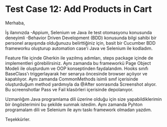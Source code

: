 # Test Case 12: Add Products in Cart

Merhaba,

İş ilanınızda -Appium, Selenium ve Java ile test otomasyonu konusunda deneyimli
-Behavior Driven Development (BDD) konusunda bilgi sahibi
bir personel arayışında olduğunuzu belirttiğiniz için, basit bir Cucumber BDD frameworku oluşturup automation case'i Java ve Selenium ile kodladım. 

Feature file içinde Gherkin ile yazılmış adımları, steps package içinde de implementleri görebilirsiniz. Aynı zamanda bu frameworkü Page Object Modeli ile oluşturdum ve OOP konseptinden faydalandım. Hooks sınıfı BaseClass'ı triggerlayarak her senarya öncesinde browser açılıyor ve kapatılıyor. Aynı zamanda CommonMethods isimli sınıf içerisinde oluşturduğum method yardımıyla da @After sonrasında Screenshot alıyor. Bu screenshotlar Pass ve Fail klasörleri içerisinde depolanıyor. 

Uzmanlığım Java programlama dili üzerine olduğu için size yapabildiklerimin bir öngösterimini bu şekilde sunmak istedim. Aynı zamanda Pyhton programalam dili ve Selenium ile aynı taskı framework olmadan yazdım. 

Teşekkürler.
